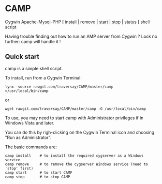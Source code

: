 # CAMP
Cygwin Apache-Mysql-PHP [ install | remove | start | stop | status ] shell script

Having trouble finding out how to run an AMP server from Cygwin ?
Look no further: camp will handle it !

Quick start
-----------

camp is a simple shell script.

To install, run from a Cygwin Terminal:

    lynx -source rawgit.com/traversay/CAMP/master/camp >/usr/local/bin/camp

or

    wget rawgit.com/traversay/CAMP/master/camp -O /usr/local/bin/camp

To use, you may need to start camp with Administrator privileges if in Windows Vista and later.

You can do this by righ-clicking on the Cygwin Terminal icon and choosing "Run as Administrator".

The basic commands are:

    camp install	# to install the required cygserver as a Windows service
    camp remove		# to remove the cygserver Windows service (need to 'stop' first)
    camp start		# to start CAMP
    camp stop		# to stop CAMP
